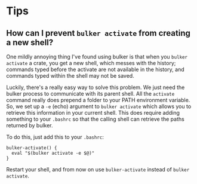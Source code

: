 # Tips

## How can I prevent `bulker activate` from creating a new shell?

One mildly annoying thing I've found using bulker is that when you `bulker activate` a crate, you get a new shell, which messes with the history; commands typed before the activate are not available in the history, and commands typed within the shell may not be saved. 

Luckily, there's a really easy way to solve this problem. We just need the bulker process to communicate with its parent shell. All the `activate` command really does prepend a folder to your PATH environment variable. So, we set up a `-e` (echo) argument to `bulker activate` which allows you to retrieve this information in your current shell. This does require adding something to your `.bashrc` so that the calling shell can retrieve the paths returned by bulker.

To do this, just add this to your `.bashrc`:

```shell
bulker-activate() {
  eval "$(bulker activate -e $@)"
}

```

Restart your shell, and from now on use `bulker-activate` instead of `bulker activate`.
